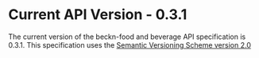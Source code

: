 # Current API Version - 0.3.1

The current version of the beckn-food and beverage  API specification is 0.3.1. This specification uses the [Semantic Versioning Scheme version 2.0](https://semver.org/spec/v2.0.0.html)